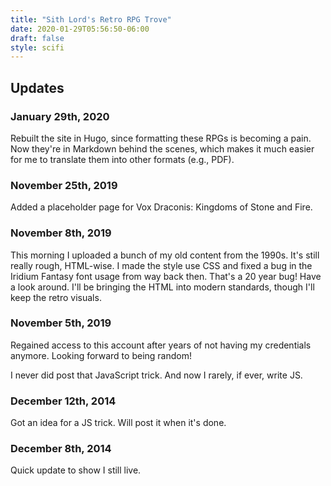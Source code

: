 ```yaml
---
title: "Sith Lord's Retro RPG Trove"
date: 2020-01-29T05:56:50-06:00
draft: false
style: scifi
---
```


## Updates

### January 29th, 2020

Rebuilt the site in Hugo, since formatting these RPGs is becoming a pain. Now they're in Markdown behind the scenes,
which makes it much easier for me to translate them into other formats (e.g., PDF).

### November 25th, 2019

Added a placeholder page for Vox Draconis: Kingdoms of Stone and Fire.

### November 8th, 2019

This morning I uploaded a bunch of my old content from the 1990s. It's still really rough, HTML-wise. I made the
  style use CSS and fixed a bug in the Iridium Fantasy font usage from way back then. That's a 20 year bug! Have a
  look around. I'll be bringing the HTML into modern standards, though I'll keep the retro visuals.

### November 5th, 2019

Regained access to this account after years of not having my credentials anymore. Looking forward to being
  random!

I never did post that JavaScript trick. And now I rarely, if ever, write JS.

### December 12th, 2014

Got an idea for a JS trick. Will post it when it's done.

### December 8th, 2014

Quick update to show I still live.
